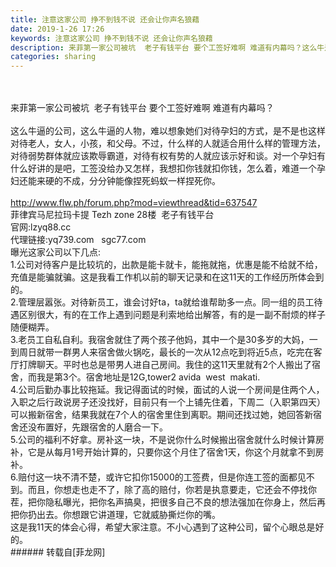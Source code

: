 ```yaml
---
title: 注意这家公司 挣不到钱不说 还会让你声名狼藉
date: 2019-1-26 17:26
keywords: 注意这家公司 挣不到钱不说 还会让你声名狼藉
description: 来菲第一家公司被坑  老子有钱平台 要个工签好难啊 难道有内幕吗？这么牛逼的公司，这么牛逼的人物，难以想象她们对待孕妇的方式，是不是也这样对待老人，女人，小孩，和父母。不过，什么样的人就适合用什么样的管理方法，对待弱势群体就应该欺辱霸道，对待有权有势的人就应该示好和谈。对一个孕妇有什么好讲的是吧，工签没给办又怎样，我想扣你钱就扣你钱，怎么着，难道一个孕妇还能来硬的不成，分分钟能像捏死蚂蚁一样捏死你。http://www.flw.ph/forum.php?mod=viewthread&tid=637547菲律宾马尼拉玛卡提 Tezh zone 28楼  老子有钱平台官网:lzyq88.cc代理链接:yq739.com   sgc77.com曝光这家公司以下几点:1.公司对待客户是比较坑的，出款是能卡就卡，能拖就拖，优惠是能不给就不给，充值是能骗就骗。这是我看工作机以前的聊天记录和在这11天的工作经历所体会到的。2.管理层嚣张。对待新员工，谁会讨好ta，ta就给谁帮助多一点。同一组的员工待遇区别很大，有的在工作上遇到问题是利索地给出解答，有的是一副不耐烦的样子随便糊弄。3.老员工自私自利。我宿舍就住了两个孩子他妈，其中一个是30多岁的大妈，一到周日就带一群男人来宿舍做火锅吃，最长的一次从12点吃到将近5点，吃完在客厅打牌聊天。平时也总是带男人进自己房间。我住的这11天里就有2个人搬出了宿舍，而我是第3个。宿舍地址是12G,tower2 avida  west  makati. 4.公司后勤办事比较拖延。我记得面试的时候，面试的人说一个房间是住两个人，入职之后行政说房子还没找好，目前只有一个上铺先住着，下周二（入职第四天）可以搬新宿舍，结果我就在7个人的宿舍里住到离职。期间还找过她，她回答新宿舍还没布置好，先跟宿舍的人磨合一下。5.公司的福利不好拿。房补这一块，不是说你什么时候搬出宿舍就什么时候计算房补，它是从每月1号开始计算的，只要你这个月住了宿舍1天，你这个月就拿不到房补。6.赔付这一块不清不楚，或许它扣你15000的工签费，但是你连工签的面都见不到。而且，你想走也走不了，除了高的赔付，你若是执意要走，它还会不停找你茬，把你隐私曝光，把你名声搞臭，把很多自己不良的想法强加在你身上，然后再把你扔出去。你想跟它讲道理，它就威胁撕烂你的嘴。这是我11天的体会心得，希望大家注意。不小心遇到了这种公司，留个心眼总是好的。
categories: sharing
---
```

<td class="t_f" id="postmessage_2810060">

<br/>
<br/>
来菲第一家公司被坑  老子有钱平台 要个工签好难啊 难道有内幕吗？<br/>
<br/>
这么牛逼的公司，这么牛逼的人物，难以想象她们对待孕妇的方式，是不是也这样对待老人，女人，小孩，和父母。不过，什么样的人就适合用什么样的管理方法，对待弱势群体就应该欺辱霸道，对待有权有势的人就应该示好和谈。对一个孕妇有什么好讲的是吧，工签没给办又怎样，我想扣你钱就扣你钱，怎么着，难道一个孕妇还能来硬的不成，分分钟能像捏死蚂蚁一样捏死你。<br/>
<br/>
<a href="http://www.flw.ph/forum.php?mod=viewthread&amp;tid=637547" target="_blank">http://www.flw.ph/forum.php?mod=viewthread&amp;tid=637547</a><br/>
<img alt="" border="0" class="zoom" data-cf-modified-fd8ce0c6ea3f8298eda0b23e-="" file="http://www.flw.ph/data/appbyme/upload/image/201901/26/eXMWxAh1ysEi.jpg" id="aimg_fBe5J" lazyloadthumb="1" onclick="" onmouseover="" src="http://www.flw.ph/data/appbyme/upload/image/201901/26/eXMWxAh1ysEi.jpg"/><br/>
菲律宾马尼拉玛卡提 Tezh zone 28楼  老子有钱平台<br/>
官网:lzyq88.cc<br/>
代理链接:yq739.com   sgc77.com<br/>
曝光这家公司以下几点:<br/>
1.公司对待客户是比较坑的，出款是能卡就卡，能拖就拖，优惠是能不给就不给，充值是能骗就骗。这是我看工作机以前的聊天记录和在这11天的工作经历所体会到的。<br/>
2.管理层嚣张。对待新员工，谁会讨好ta，ta就给谁帮助多一点。同一组的员工待遇区别很大，有的在工作上遇到问题是利索地给出解答，有的是一副不耐烦的样子随便糊弄。<br/>
3.老员工自私自利。我宿舍就住了两个孩子他妈，其中一个是30多岁的大妈，一到周日就带一群男人来宿舍做火锅吃，最长的一次从12点吃到将近5点，吃完在客厅打牌聊天。平时也总是带男人进自己房间。我住的这11天里就有2个人搬出了宿舍，而我是第3个。宿舍地址是12G,tower2 avida  west  makati. <br/>
4.公司后勤办事比较拖延。我记得面试的时候，面试的人说一个房间是住两个人，入职之后行政说房子还没找好，目前只有一个上铺先住着，下周二（入职第四天）可以搬新宿舍，结果我就在7个人的宿舍里住到离职。期间还找过她，她回答新宿舍还没布置好，先跟宿舍的人磨合一下。<br/>
5.公司的福利不好拿。房补这一块，不是说你什么时候搬出宿舍就什么时候计算房补，它是从每月1号开始计算的，只要你这个月住了宿舍1天，你这个月就拿不到房补。<br/>
6.赔付这一块不清不楚，或许它扣你15000的工签费，但是你连工签的面都见不到。而且，你想走也走不了，除了高的赔付，你若是执意要走，它还会不停找你茬，把你隐私曝光，把你名声搞臭，把很多自己不良的想法强加在你身上，然后再把你扔出去。你想跟它讲道理，它就威胁撕烂你的嘴。<br/>
这是我11天的体会心得，希望大家注意。不小心遇到了这种公司，留个心眼总是好的。<br/>
</td>
###### 转载自[菲龙网]